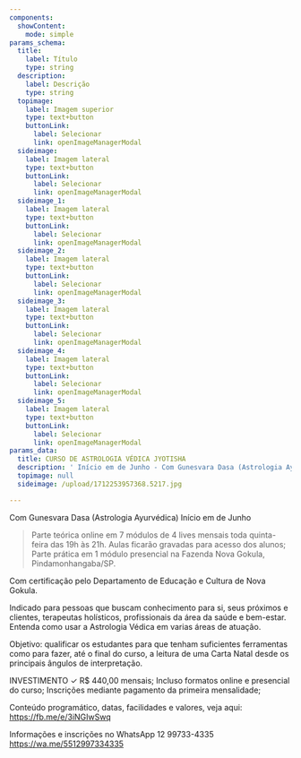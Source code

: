 ```yaml
---
components:
  showContent:
    mode: simple
params_schema:
  title:
    label: Título
    type: string
  description:
    label: Descrição
    type: string
  topimage:
    label: Imagem superior
    type: text+button
    buttonLink:
      label: Selecionar
      link: openImageManagerModal
  sideimage:
    label: Imagem lateral
    type: text+button
    buttonLink:
      label: Selecionar
      link: openImageManagerModal
  sideimage_1:
    label: Imagem lateral
    type: text+button
    buttonLink:
      label: Selecionar
      link: openImageManagerModal
  sideimage_2:
    label: Imagem lateral
    type: text+button
    buttonLink:
      label: Selecionar
      link: openImageManagerModal
  sideimage_3:
    label: Imagem lateral
    type: text+button
    buttonLink:
      label: Selecionar
      link: openImageManagerModal
  sideimage_4:
    label: Imagem lateral
    type: text+button
    buttonLink:
      label: Selecionar
      link: openImageManagerModal
  sideimage_5:
    label: Imagem lateral
    type: text+button
    buttonLink:
      label: Selecionar
      link: openImageManagerModal
params_data:
  title: CURSO DE ASTROLOGIA VÉDICA JYOTISHA
  description: ' Início em de Junho - Com Gunesvara Dasa (Astrologia Ayurvédica) - Parte teórica online em 7 módulos de 4 lives mensais toda quinta-feira das 19h às 21h - Parte prática em 1 módulo presencial aqui na Fazenda Nova Gokula'
  topimage: null
  sideimage: /upload/1712253957368.5217.jpg

---
```


Com Gunesvara Dasa (Astrologia Ayurvédica)
Início em de Junho
> Parte teórica online em 7 módulos de 4 lives mensais toda quinta-feira das 19h às 21h. Aulas ficarão gravadas para acesso dos alunos;
> Parte prática em 1 módulo presencial na Fazenda Nova Gokula, Pindamonhangaba/SP.

Com certificação pelo Departamento de Educação e Cultura de Nova Gokula.

Indicado para pessoas que buscam conhecimento para si, seus próximos e clientes, terapeutas holísticos, profissionais da área da saúde e bem-estar. Entenda como usar a Astrologia Védica em varias áreas de atuação.

Objetivo: qualificar os estudantes para que tenham suficientes ferramentas como para fazer, até o final do curso, a leitura de uma Carta Natal desde os principais ângulos de interpretação.

INVESTIMENTO
✓ R$ 440,00 mensais;
Incluso formatos online e presencial do curso;
Inscrições mediante pagamento da primeira mensalidade;

Conteúdo programático, datas, facilidades e valores, veja aqui:
https://fb.me/e/3iNGIwSwq

Informações e inscrições no WhatsApp 12 99733-4335 
https://wa.me/5512997334335